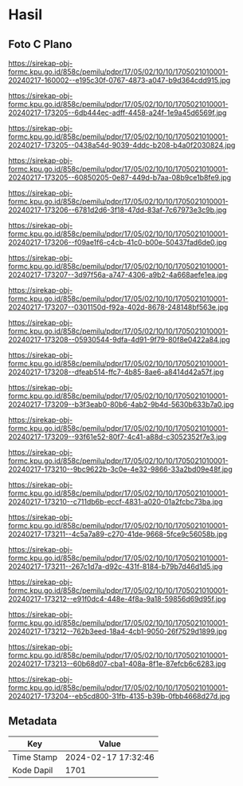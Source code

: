 # Hasil

## Foto C Plano

https://sirekap-obj-formc.kpu.go.id/858c/pemilu/pdpr/17/05/02/10/10/1705021010001-20240217-160002--e195c30f-0767-4873-a047-b9d364cdd915.jpg

https://sirekap-obj-formc.kpu.go.id/858c/pemilu/pdpr/17/05/02/10/10/1705021010001-20240217-173205--6db444ec-adff-4458-a24f-1e9a45d6569f.jpg

https://sirekap-obj-formc.kpu.go.id/858c/pemilu/pdpr/17/05/02/10/10/1705021010001-20240217-173205--0438a54d-9039-4ddc-b208-b4a0f2030824.jpg

https://sirekap-obj-formc.kpu.go.id/858c/pemilu/pdpr/17/05/02/10/10/1705021010001-20240217-173205--60850205-0e87-449d-b7aa-08b9ce1b8fe9.jpg

https://sirekap-obj-formc.kpu.go.id/858c/pemilu/pdpr/17/05/02/10/10/1705021010001-20240217-173206--6781d2d6-3f18-47dd-83af-7c67973e3c9b.jpg

https://sirekap-obj-formc.kpu.go.id/858c/pemilu/pdpr/17/05/02/10/10/1705021010001-20240217-173206--f09ae1f6-c4cb-41c0-b00e-50437fad6de0.jpg

https://sirekap-obj-formc.kpu.go.id/858c/pemilu/pdpr/17/05/02/10/10/1705021010001-20240217-173207--3d97f56a-a747-4306-a9b2-4a668aefe1ea.jpg

https://sirekap-obj-formc.kpu.go.id/858c/pemilu/pdpr/17/05/02/10/10/1705021010001-20240217-173207--0301150d-f92a-402d-8678-248148bf563e.jpg

https://sirekap-obj-formc.kpu.go.id/858c/pemilu/pdpr/17/05/02/10/10/1705021010001-20240217-173208--05930544-9dfa-4d91-9f79-80f8e0422a84.jpg

https://sirekap-obj-formc.kpu.go.id/858c/pemilu/pdpr/17/05/02/10/10/1705021010001-20240217-173208--dfeab514-ffc7-4b85-8ae6-a8414d42a57f.jpg

https://sirekap-obj-formc.kpu.go.id/858c/pemilu/pdpr/17/05/02/10/10/1705021010001-20240217-173209--b3f3eab0-80b6-4ab2-9b4d-5630b633b7a0.jpg

https://sirekap-obj-formc.kpu.go.id/858c/pemilu/pdpr/17/05/02/10/10/1705021010001-20240217-173209--93f61e52-80f7-4c41-a88d-c3052352f7e3.jpg

https://sirekap-obj-formc.kpu.go.id/858c/pemilu/pdpr/17/05/02/10/10/1705021010001-20240217-173210--9bc9622b-3c0e-4e32-9866-33a2bd09e48f.jpg

https://sirekap-obj-formc.kpu.go.id/858c/pemilu/pdpr/17/05/02/10/10/1705021010001-20240217-173210--c711db6b-eccf-4831-a020-01a2fcbc73ba.jpg

https://sirekap-obj-formc.kpu.go.id/858c/pemilu/pdpr/17/05/02/10/10/1705021010001-20240217-173211--4c5a7a89-c270-41de-9668-5fce9c56058b.jpg

https://sirekap-obj-formc.kpu.go.id/858c/pemilu/pdpr/17/05/02/10/10/1705021010001-20240217-173211--267c1d7a-d92c-431f-8184-b79b7d46d1d5.jpg

https://sirekap-obj-formc.kpu.go.id/858c/pemilu/pdpr/17/05/02/10/10/1705021010001-20240217-173212--e91f0dc4-448e-4f8a-9a18-59856d69d95f.jpg

https://sirekap-obj-formc.kpu.go.id/858c/pemilu/pdpr/17/05/02/10/10/1705021010001-20240217-173212--762b3eed-18a4-4cb1-9050-26f7529d1899.jpg

https://sirekap-obj-formc.kpu.go.id/858c/pemilu/pdpr/17/05/02/10/10/1705021010001-20240217-173213--60b68d07-cba1-408a-8f1e-87efcb6c6283.jpg

https://sirekap-obj-formc.kpu.go.id/858c/pemilu/pdpr/17/05/02/10/10/1705021010001-20240217-173204--eb5cd800-31fb-4135-b39b-0fbb4668d27d.jpg


## Metadata

| Key        | Value               |
| ---------- | ------------------- |
| Time Stamp | 2024-02-17 17:32:46 |
| Kode Dapil | 1701                |



